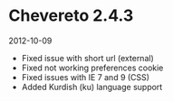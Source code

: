# Chevereto 2.4.3

2012-10-09

- Fixed issue with short url (external)
- Fixed not working preferences cookie
- Fixed issues with IE 7 and 9 (CSS)
- Added Kurdish (ku) language support

